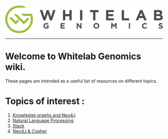 ![](/Logo_horizontal.png)

*** 
# Welcome to Whitelab Genomics wiki.

These pages are intended as a useful list of resources on different topics. 

# Topics of interest : 

 1. [Knowledge graphs and Neo4J](https://whitelabgx.github.io/knowledgegraph_resources)
 2. [Natural Language Processing](https://whitelabgx.github.io/NLP_resources/)
 3. [Stack](https://whitelabgx.github.io/Stack_resources/)
 4. [Neo4J & Cypher](https://Cyper_resources)
 
 
 
 
